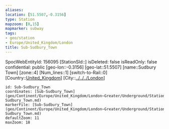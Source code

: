 ```yaml
---
aliases: 
location: [51.5507,-0.3156]
type: Station 
mapzoom: [8,15] 
mapmarker: subway 
tags:
- geo/station
- Europe/United_Kingdom/London
title: Sub-Sudbury_Town
---
```

SpocWebEntityId: 156095
[StationSId::]
isDeleted: false
isReadOnly: false
confidential: public
[geo-lon::-0.3156]
[geo-lat::51.5507]
[name::Sudbury Town]
[zone::4]
[Num_lines::1]
[switch-to-Rail::0]
[Country::[United_Kingdom](geo/Continent/Europe/United_Kingdom.md)]
[City::[../../../London](../../../London)]


```leaflet
id: Sub-Sudbury_Town
coordinates: [Sub-Sudbury_Town](geo/Continent/Europe/United_Kingdom/London~Greater/Underground/Station/Sub-Sudbury_Town.md)
markerFile: [Sub-Sudbury_Town](geo/Continent/Europe/United_Kingdom/London~Greater/Underground/Station/Sub-Sudbury_Town.md)
defaultZoom: 11 
maxZoom: 18
```


